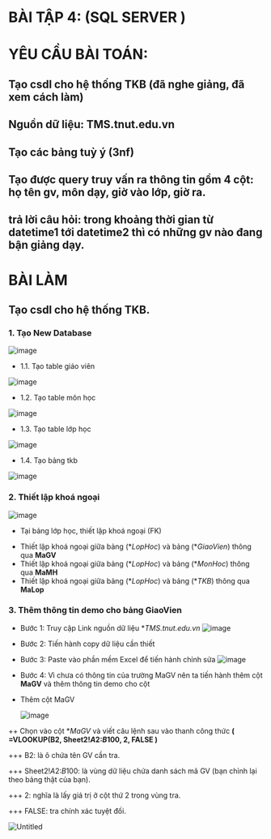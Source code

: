 # BÀI TẬP 4: (SQL SERVER )
# YÊU CẦU BÀI TOÁN:
## Tạo csdl cho hệ thống TKB (đã nghe giảng, đã xem cách làm)
## Nguồn dữ liệu: TMS.tnut.edu.vn
## Tạo các bảng tuỳ ý (3nf)
## Tạo được query truy vấn ra thông tin gồm 4 cột: họ tên gv, môn dạy, giờ vào lớp, giờ ra.
## trả lời câu hỏi: trong khoảng thời gian từ datetime1 tới datetime2 thì có những gv nào đang bận giảng dạy.

# BÀI LÀM
## Tạo csdl cho hệ thống TKB.
### 1. Tạo New Database
![image](https://github.com/user-attachments/assets/51310771-6945-4301-a2ff-de00087c6187)

- 1.1. Tạo table giáo viên

![image](https://github.com/user-attachments/assets/9c3eb25d-01ed-4c76-91c1-8d61caf2eb7b)

- 1.2. Tạo table môn học

![image](https://github.com/user-attachments/assets/909bdc20-be19-466b-9414-ef17b81c293f)

- 1.3. Tạo table lớp học

![image](https://github.com/user-attachments/assets/e94ae9d2-2515-4918-abcd-517c5c502389)

- 1.4. Tạo bảng tkb

![image](https://github.com/user-attachments/assets/5833c3d7-a60a-4ddb-b686-0afd0bda3db1)

### 2. Thiết lập khoá ngoại 
![image](https://github.com/user-attachments/assets/5fea9801-c0be-4926-8490-b75743a3bb89)

- Tại bảng lớp học, thiết lập khoá ngoại (FK)
+ Thiết lập khoá ngoại giữa bảng (**LopHoc*) và bảng (**GiaoVien*) thông qua **MaGV**
+ Thiết lập khoá ngoại giữa bảng (**LopHoc*) và bảng (**MonHoc*) thông qua **MaMH**
+ Thiết lập khoá ngoại giữa bảng (**LopHoc*) và bảng (**TKB*) thông qua **MaLop**

### 3. Thêm thông tin demo cho bảng **GiaoVien**
- Bước 1: Truy cập Link nguồn dữ liệu **TMS.tnut.edu.vn*
![image](https://github.com/user-attachments/assets/fa059624-4b66-40a1-aadd-0c6025fbd6f9)

- Bước 2: Tiến hành copy dữ liệu cần thiết
- Bước 3: Paste vào phần mềm Excel để tiến hành chỉnh sửa
![image](https://github.com/user-attachments/assets/b4420119-4b35-42bc-a3ba-655e25231276)

- Bước 4: Vì chưa có thông tin của trường MaGV nên ta tiến hành thêm cột **MaGV** và thêm thông tin demo cho cột

+ Thêm cột MaGV

  ![image](https://github.com/user-attachments/assets/594ff72b-9608-4d7e-bf7a-cd4527961dfa)

++ Chọn vào cột **MaGV* và viết câu lệnh sau vào thanh công thức **( =VLOOKUP(B2, Sheet2!$A$2:$B$100, 2, FALSE )**

+++ B2: là ô chứa tên GV cần tra.

+++ Sheet2!$A$2:$B$100: là vùng dữ liệu chứa danh sách mã GV (bạn chỉnh lại theo bảng thật của bạn).

+++ 2: nghĩa là lấy giá trị ở cột thứ 2 trong vùng tra.

+++ FALSE: tra chính xác tuyệt đối.

![Untitled](https://github.com/user-attachments/assets/c7a72701-1b13-480a-8e31-00d71339e93a)

